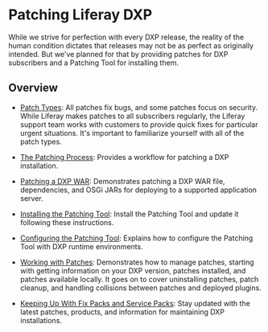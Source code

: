 # Patching Liferay DXP 

While we strive for perfection with every DXP release, the reality of the human condition dictates that releases may not be as perfect as originally intended. But we've planned for that by providing patches for DXP subscribers and a Patching Tool for installing them. 

## Overview

- [Patch Types](./04-patch-types.md): All patches fix bugs, and some patches focus on security. While Liferay makes patches to all subscribers regularly, the Liferay support team works with customers to provide quick fixes for particular urgent situations. It's important to familiarize yourself with all of the patch types. 

- [The Patching Process](./05-the-patching-process.md): Provides a workflow for patching a DXP installation.  

- [Patching a DXP WAR](./06-patching-a-dxp-war.md): Demonstrates patching a DXP WAR file, dependencies, and OSGi JARs for deploying to a supported application server. 

- [Installing the Patching Tool](./07-installing-the-patching-tool.md): Install the Patching Tool and update it following these instructions. 

- [Configuring the Patching Tool](./08-configuring-the-patching-tool.md): Explains how to configure the Patching Tool with DXP runtime environments.

- [Working with Patches](./09-working-with-patches.md): Demonstrates how to manage patches, starting with getting information on your DXP version, patches installed, and patches available locally. It goes on to cover uninstalling patches, patch cleanup, and handling collisions between patches and deployed plugins. 

- [Keeping Up With Fix Packs and Service Packs](./11-keeping-up-with-fix-packs.md): Stay updated with the latest patches, products, and information for maintaining DXP installations. 

